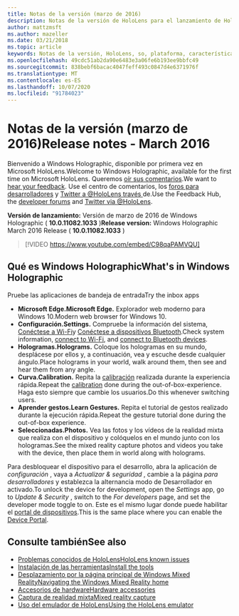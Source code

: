 ```yaml
---
title: Notas de la versión (marzo de 2016)
description: Notas de la versión de HoloLens para el lanzamiento de HoloLens y Windows Holographic.
author: mattzmsft
ms.author: mazeller
ms.date: 03/21/2018
ms.topic: article
keywords: Notas de la versión, HoloLens, so, plataforma, características, compilación, Inicio
ms.openlocfilehash: 49cdc51ab2da90e6483e3a06fe6b193ee9bbfc49
ms.sourcegitcommit: 838bebf6bacac4047feff493c0847d4e6371976f
ms.translationtype: MT
ms.contentlocale: es-ES
ms.lasthandoff: 10/07/2020
ms.locfileid: "91784023"
---
```

# <a name="release-notes---march-2016"></a><span data-ttu-id="b84a6-104">Notas de la versión (marzo de 2016)</span><span class="sxs-lookup"><span data-stu-id="b84a6-104">Release notes - March 2016</span></span>

<span data-ttu-id="b84a6-105">Bienvenido a Windows Holographic, disponible por primera vez en Microsoft HoloLens.</span><span class="sxs-lookup"><span data-stu-id="b84a6-105">Welcome to Windows Holographic, available for the first time on Microsoft HoloLens.</span></span> <span data-ttu-id="b84a6-106">Queremos [oír sus comentarios](https://docs.microsoft.com/windows/mixed-reality/give-us-feedback).</span><span class="sxs-lookup"><span data-stu-id="b84a6-106">We want to [hear your feedback](https://docs.microsoft.com/windows/mixed-reality/give-us-feedback).</span></span> <span data-ttu-id="b84a6-107">Use el centro de comentarios, los [foros para desarrolladores](https://forums.hololens.com) y [Twitter a @HoloLens través ](https://twitter.com/hololens)de.</span><span class="sxs-lookup"><span data-stu-id="b84a6-107">Use the Feedback Hub, the [developer forums](https://forums.hololens.com) and [Twitter via @HoloLens](https://twitter.com/hololens).</span></span>

<span data-ttu-id="b84a6-108">**Versión de lanzamiento:** Versión de marzo de 2016 de Windows Holographic ( **10.0.11082.1033** )</span><span class="sxs-lookup"><span data-stu-id="b84a6-108">**Release version:** Windows Holographic March 2016 Release ( **10.0.11082.1033** )</span></span>

>[!VIDEO https://www.youtube.com/embed/C98qaPAMVQU]

## <a name="whats-in-windows-holographic"></a><span data-ttu-id="b84a6-109">Qué es Windows Holographic</span><span class="sxs-lookup"><span data-stu-id="b84a6-109">What's in Windows Holographic</span></span>

<span data-ttu-id="b84a6-110">Pruebe las aplicaciones de bandeja de entrada</span><span class="sxs-lookup"><span data-stu-id="b84a6-110">Try the inbox apps</span></span>
* <span data-ttu-id="b84a6-111">**Microsoft Edge.**</span><span class="sxs-lookup"><span data-stu-id="b84a6-111">**Microsoft Edge.**</span></span> <span data-ttu-id="b84a6-112">Explorador web moderno para Windows 10.</span><span class="sxs-lookup"><span data-stu-id="b84a6-112">Modern web browser for Windows 10.</span></span>
* <span data-ttu-id="b84a6-113">**Configuración.**</span><span class="sxs-lookup"><span data-stu-id="b84a6-113">**Settings.**</span></span> <span data-ttu-id="b84a6-114">Compruebe la información del sistema, [Conéctese a Wi-Fi](https://docs.microsoft.com/windows/mixed-reality/connecting-to-wi-fi-on-hololens)y [Conéctese a dispositivos Bluetooth](https://docs.microsoft.com/windows/mixed-reality/discover/hardware-accessories).</span><span class="sxs-lookup"><span data-stu-id="b84a6-114">Check system information, [connect to Wi-Fi](https://docs.microsoft.com/windows/mixed-reality/connecting-to-wi-fi-on-hololens), and [connect to Bluetooth devices](https://docs.microsoft.com/windows/mixed-reality/discover/hardware-accessories).</span></span>
* <span data-ttu-id="b84a6-115">**Hologramas.**</span><span class="sxs-lookup"><span data-stu-id="b84a6-115">**Holograms.**</span></span> <span data-ttu-id="b84a6-116">Coloque los hologramas en su mundo, desplácese por ellos y, a continuación, vea y escuche desde cualquier ángulo.</span><span class="sxs-lookup"><span data-stu-id="b84a6-116">Place holograms in your world, walk around them, then see and hear them from any angle.</span></span>
* <span data-ttu-id="b84a6-117">**Curva.**</span><span class="sxs-lookup"><span data-stu-id="b84a6-117">**Calibration.**</span></span> <span data-ttu-id="b84a6-118">Repita la [calibración](https://docs.microsoft.com/windows/mixed-reality/calibration) realizada durante la experiencia rápida.</span><span class="sxs-lookup"><span data-stu-id="b84a6-118">Repeat the [calibration](https://docs.microsoft.com/windows/mixed-reality/calibration) done during the out-of-box-experience.</span></span> <span data-ttu-id="b84a6-119">Haga esto siempre que cambie los usuarios.</span><span class="sxs-lookup"><span data-stu-id="b84a6-119">Do this whenever switching users.</span></span>
* <span data-ttu-id="b84a6-120">**Aprender gestos.**</span><span class="sxs-lookup"><span data-stu-id="b84a6-120">**Learn Gestures.**</span></span> <span data-ttu-id="b84a6-121">Repita el tutorial de gestos realizado durante la ejecución rápida.</span><span class="sxs-lookup"><span data-stu-id="b84a6-121">Repeat the gesture tutorial done during the out-of-box experience.</span></span>
* <span data-ttu-id="b84a6-122">**Seleccionadas.**</span><span class="sxs-lookup"><span data-stu-id="b84a6-122">**Photos.**</span></span> <span data-ttu-id="b84a6-123">Vea las fotos y los vídeos de la realidad mixta que realiza con el dispositivo y colóquelos en el mundo junto con los hologramas.</span><span class="sxs-lookup"><span data-stu-id="b84a6-123">See the mixed reality capture photos and videos you take with the device, then place them in world along with holograms.</span></span>

<span data-ttu-id="b84a6-124">Para desbloquear el dispositivo para el desarrollo, abra la aplicación de *configuración* , vaya a *Actualizar & seguridad* , cambie a la página *para desarrolladores* y establezca la alternancia modo de Desarrollador en activado.</span><span class="sxs-lookup"><span data-stu-id="b84a6-124">To unlock the device for development, open the *Settings* app, go to *Update & Security* , switch to the *For developers* page, and set the developer mode toggle to on.</span></span> <span data-ttu-id="b84a6-125">Este es el mismo lugar donde puede habilitar el [portal de dispositivos](https://docs.microsoft.com/windows/mixed-reality/develop/platform-capabilities-and-apis/using-the-windows-device-portal).</span><span class="sxs-lookup"><span data-stu-id="b84a6-125">This is the same place where you can enable the [Device Portal](https://docs.microsoft.com/windows/mixed-reality/develop/platform-capabilities-and-apis/using-the-windows-device-portal).</span></span>

## <a name="see-also"></a><span data-ttu-id="b84a6-126">Consulte también</span><span class="sxs-lookup"><span data-stu-id="b84a6-126">See also</span></span>
* [<span data-ttu-id="b84a6-127">Problemas conocidos de HoloLens</span><span class="sxs-lookup"><span data-stu-id="b84a6-127">HoloLens known issues</span></span>](https://docs.microsoft.com/windows/mixed-reality/hololens-known-issues)
* [<span data-ttu-id="b84a6-128">Instalación de las herramientas</span><span class="sxs-lookup"><span data-stu-id="b84a6-128">Install the tools</span></span>](https://docs.microsoft.com/windows/mixed-reality/develop/install-the-tools)
* [<span data-ttu-id="b84a6-129">Desplazamiento por la página principal de Windows Mixed Reality</span><span class="sxs-lookup"><span data-stu-id="b84a6-129">Navigating the Windows Mixed Reality home</span></span>](https://docs.microsoft.com/windows/mixed-reality/discover/navigating-the-windows-mixed-reality-home)
* [<span data-ttu-id="b84a6-130">Accesorios de hardware</span><span class="sxs-lookup"><span data-stu-id="b84a6-130">Hardware accessories</span></span>](https://docs.microsoft.com/windows/mixed-reality/discover/hardware-accessories)
* [<span data-ttu-id="b84a6-131">Captura de realidad mixta</span><span class="sxs-lookup"><span data-stu-id="b84a6-131">Mixed reality capture</span></span>](https://docs.microsoft.com/windows/mixed-reality/mixed-reality-capture)
* [<span data-ttu-id="b84a6-132">Uso del emulador de HoloLens</span><span class="sxs-lookup"><span data-stu-id="b84a6-132">Using the HoloLens emulator</span></span>](https://docs.microsoft.com/windows/mixed-reality/develop/platform-capabilities-and-apis/using-the-hololens-emulator)
